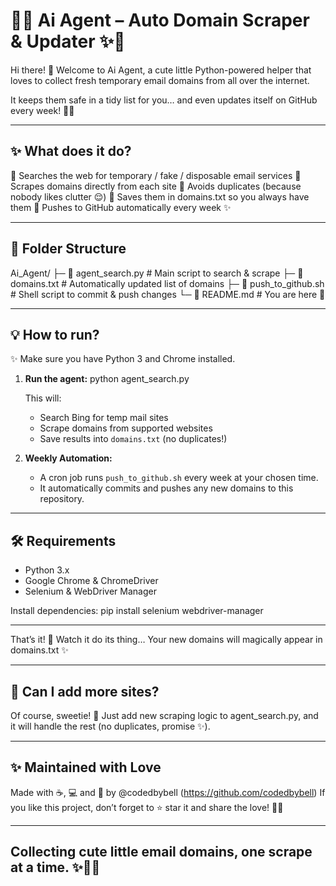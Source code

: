
# 💌✨ Ai Agent – Auto Domain Scraper & Updater ✨💌

Hi there! 👋 Welcome to Ai Agent, a cute little Python-powered helper that loves to collect fresh temporary email domains from all over the internet. 

It keeps them safe in a tidy list for you… and even updates itself on GitHub every week! 🤖💛

---

## ✨ What does it do?

🍬 Searches the web for temporary / fake / disposable email services
🍬 Scrapes domains directly from each site
🍬 Avoids duplicates (because nobody likes clutter 😌)
🍬 Saves them in domains.txt so you always have them
🍬 Pushes to GitHub automatically every week ✨

---

## 🌸 Folder Structure

Ai_Agent/
├─ 🧩 agent_search.py           # Main script to search & scrape
├─ 📜 domains.txt               # Automatically updated list of domains
├─ 🚀 push_to_github.sh         # Shell script to commit & push changes
└─ 💌 README.md                 # You are here 💛

---

## 💡 How to run?

✨ Make sure you have Python 3 and Chrome installed.

1. **Run the agent:**
   python agent_search.py

   This will:
   - Search Bing for temp mail sites
   - Scrape domains from supported websites
   - Save results into `domains.txt` (no duplicates!)

2. **Weekly Automation:**
   - A cron job runs `push_to_github.sh` every week at your chosen time.
   - It automatically commits and pushes any new domains to this repository.

---

## 🛠️ Requirements

- Python 3.x  
- Google Chrome & ChromeDriver
- Selenium & WebDriver Manager

Install dependencies:
pip install selenium webdriver-manager

---

That’s it! 🎉 Watch it do its thing… Your new domains will magically appear in domains.txt ✨

---

## 🐣 Can I add more sites?

Of course, sweetie! 
🍭 Just add new scraping logic to agent_search.py, and it will handle the rest (no duplicates, promise ✨).

---

## ✨ Maintained with Love

Made with ☕, 💻 and 💛 by @codedbybell (https://github.com/codedbybell)
If you like this project, don’t forget to ⭐ star it and share the love! 🌈💌

---

## Collecting cute little email domains, one scrape at a time. ✨🧸💛
